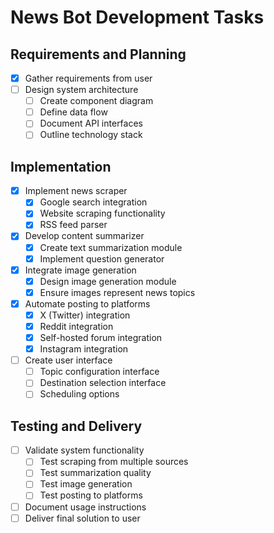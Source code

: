 # News Bot Development Tasks

## Requirements and Planning
- [x] Gather requirements from user
- [ ] Design system architecture
  - [ ] Create component diagram
  - [ ] Define data flow
  - [ ] Document API interfaces
  - [ ] Outline technology stack

## Implementation
- [x] Implement news scraper
  - [x] Google search integration
  - [x] Website scraping functionality
  - [x] RSS feed parser
- [x] Develop content summarizer
  - [x] Create text summarization module
  - [x] Implement question generator
- [x] Integrate image generation
  - [x] Design image generation module
  - [x] Ensure images represent news topics
- [x] Automate posting to platforms
  - [x] X (Twitter) integration
  - [x] Reddit integration
  - [x] Self-hosted forum integration
  - [x] Instagram integration
- [ ] Create user interface
  - [ ] Topic configuration interface
  - [ ] Destination selection interface
  - [ ] Scheduling options

## Testing and Delivery
- [ ] Validate system functionality
  - [ ] Test scraping from multiple sources
  - [ ] Test summarization quality
  - [ ] Test image generation
  - [ ] Test posting to platforms
- [ ] Document usage instructions
- [ ] Deliver final solution to user
